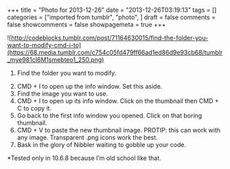+++
title = "Photo for 2013-12-26"
date = "2013-12-26T03:19:13"
tags = []
categories = ["imported from tumblr", "photo", ]
draft = false
comments = false
showcomments = false
showpagemeta = true
+++

![http://codeblocks.tumblr.com/post/71164630015/find-the-folder-you-want-to-modify-cmd-i-to](https://68.media.tumblr.com/c754c05fd479ff66ad1ed86d9e93cb68/tumblr_mye981cI6M1smebteo1_250.png) <br /> <ol><li>Find the folder you want to modify.</li>
<li>CMD + I to open up the info window. Set this aside.</li>
<li>Find the image you want to use.</li>
<li>CMD + I to open up its info window. Click on the thumbnail then CMD + C to copy it. </li>
<li>Go back to the first info window you opened. Click on that boring thumbnail.</li>
<li>CMD + V to paste the new thumbnail image. PROTIP: this can work with any image. Transparent .png icons work the best.</li>
<li>Bask in the glory of Nibbler waiting to gobble up your code.</li>
</ol><p>*Tested only in 10.6.8 because I&rsquo;m old school like that. </p>